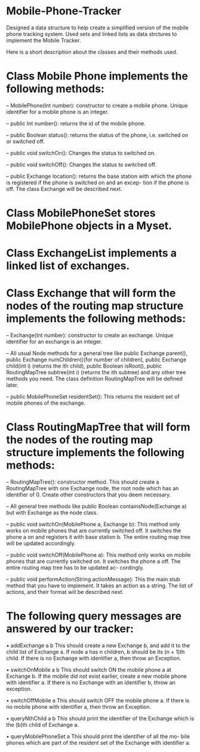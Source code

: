 # Mobile-Phone-Tracker
Designed a data structure to help create a simplified version of the mobile phone tracking system.
Used sets and linked lists as data strctures to implement the Mobile Tracker.

Here is a short description about the classes and their methods used. 
# Class Mobile Phone implements the following methods:
– MobilePhone(Int number): constructor to create a mobile phone.  Unique identifier for a mobile phone is an integer. 

– public Int number(): returns the id of the mobile phone.

– public Boolean status(): returns the status of the phone, i.e. switched on or switched off.

– public void switchOn(): Changes the status to switched on.

– public void switchOff(): Changes the status to switched off.

– public Exchange location(): returns the base station with which the phone is registered if the phone is switched on and an excep- tion if the phone is off. The class Exchange will be described next.

# Class MobilePhoneSet stores MobilePhone objects in a Myset.

# Class ExchangeList implements a linked list of exchanges.

# Class Exchange that will form the nodes of the routing map structure implements the following methods:
– Exchange(Int number): constructor to create an exchange. Unique identifier for an exchange is an integer.

– All usual Node methods for a general tree like public Exchange parent(), public Exchange numChildren()(for number of children), public Exchange child(int i) (returns the ith child), public Boolean isRoot(), public RoutingMapTree subtree(int i) (returns the ith subtree) and any other tree methods you need. The class definition RoutingMapTree will be defined later.

– public MobilePhoneSet residentSet(): This returns the resident set of mobile phones of the exchange.

# Class RoutingMapTree that will form the nodes of the routing map structure implements the following methods:
– RoutingMapTree(): constructor method. This should create a RoutingMapTree with one Exchange node, the root node which has an identifier of 0. Create other constructors that you deem necessary.

– All general tree methods like public Boolean containsNode(Exchange a) but with Exchange as the node class.

– public void switchOn(MobilePhone a, Exchange b): This method only works on mobile phones that are currently switched off. It switches the phone a on and registers it with base station b. The entire routing map tree will be updated accordingly.

– public void switchOff(MobilePhone a): This method only works on mobile phones that are currently switched on. It switches the phone a off. The entire routing map tree has to be updated ac- cordingly.

– public void performAction(String actionMessage): This the main stub method that you have to implement. It takes an action as a string. The list of actions, and their format will be described next.

# The following query messages are answered by our tracker:

• addExchange a b This should create a new Exchange b, and add it to the child list of Exchange a. If node a has n children, b should be its (n + 1)th child. If there is no Exchange with identifier a, then throw an Exception.

• switchOnMobile a b This should switch ON the mobile phone a at Exchange b. If the mobile did not exist earlier, create a new mobile phone with identifier a. If there is no Exchange with an identifier b, throw an exception.

• switchOffMobile a This should switch OFF the mobile phone a. If there is no mobile phone with identifier a, then throw an Exception.

• queryNthChild a b This should print the identifier of the Exchange which is the (b)th child of Exchange a.

• queryMobilePhoneSet a This should print the identifier of all the mo- bile phones which are part of the resident set of the Exchange with identifier a.




